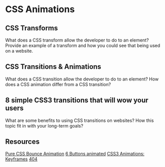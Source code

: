 # CSS  Animations
## CSS Transforms

What does a CSS transform allow the developer to do to an element?
Provide an example of a transform and how you could see that being used on a website.

## CSS Transitions & Animations

What does a CSS transition allow the developer to do to an element?
How does a CSS animation differ from a CSS transition?

## 8 simple CSS3 transitions that will wow your users

What are some benefits to using CSS transitions on websites?
How this topic fit in with your long-term goals?
## Resources
[Pure CSS Bounce Animation](https://codepen.io/dp_lewis/pen/QWMxRR)
[6 Buttons animated](https://codepen.io/retyui/pen/ByoaXV)
[CSS3 Animations: Keyframes](https://codepen.io/akshaychauhan/pen/dyBqVo)
[404](https://codepen.io/kieranfivestars/pen/MYdQxX)